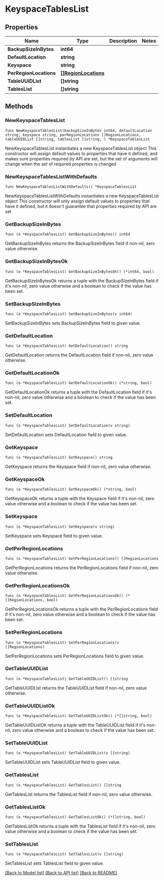 # KeyspaceTablesList

## Properties

Name | Type | Description | Notes
------------ | ------------- | ------------- | -------------
**BackupSizeInBytes** | **int64** |  | 
**DefaultLocation** | **string** |  | 
**Keyspace** | **string** |  | 
**PerRegionLocations** | [**[]RegionLocations**](RegionLocations.md) |  | 
**TableUUIDList** | **[]string** |  | 
**TablesList** | **[]string** |  | 

## Methods

### NewKeyspaceTablesList

`func NewKeyspaceTablesList(backupSizeInBytes int64, defaultLocation string, keyspace string, perRegionLocations []RegionLocations, tableUUIDList []string, tablesList []string, ) *KeyspaceTablesList`

NewKeyspaceTablesList instantiates a new KeyspaceTablesList object
This constructor will assign default values to properties that have it defined,
and makes sure properties required by API are set, but the set of arguments
will change when the set of required properties is changed

### NewKeyspaceTablesListWithDefaults

`func NewKeyspaceTablesListWithDefaults() *KeyspaceTablesList`

NewKeyspaceTablesListWithDefaults instantiates a new KeyspaceTablesList object
This constructor will only assign default values to properties that have it defined,
but it doesn't guarantee that properties required by API are set

### GetBackupSizeInBytes

`func (o *KeyspaceTablesList) GetBackupSizeInBytes() int64`

GetBackupSizeInBytes returns the BackupSizeInBytes field if non-nil, zero value otherwise.

### GetBackupSizeInBytesOk

`func (o *KeyspaceTablesList) GetBackupSizeInBytesOk() (*int64, bool)`

GetBackupSizeInBytesOk returns a tuple with the BackupSizeInBytes field if it's non-nil, zero value otherwise
and a boolean to check if the value has been set.

### SetBackupSizeInBytes

`func (o *KeyspaceTablesList) SetBackupSizeInBytes(v int64)`

SetBackupSizeInBytes sets BackupSizeInBytes field to given value.


### GetDefaultLocation

`func (o *KeyspaceTablesList) GetDefaultLocation() string`

GetDefaultLocation returns the DefaultLocation field if non-nil, zero value otherwise.

### GetDefaultLocationOk

`func (o *KeyspaceTablesList) GetDefaultLocationOk() (*string, bool)`

GetDefaultLocationOk returns a tuple with the DefaultLocation field if it's non-nil, zero value otherwise
and a boolean to check if the value has been set.

### SetDefaultLocation

`func (o *KeyspaceTablesList) SetDefaultLocation(v string)`

SetDefaultLocation sets DefaultLocation field to given value.


### GetKeyspace

`func (o *KeyspaceTablesList) GetKeyspace() string`

GetKeyspace returns the Keyspace field if non-nil, zero value otherwise.

### GetKeyspaceOk

`func (o *KeyspaceTablesList) GetKeyspaceOk() (*string, bool)`

GetKeyspaceOk returns a tuple with the Keyspace field if it's non-nil, zero value otherwise
and a boolean to check if the value has been set.

### SetKeyspace

`func (o *KeyspaceTablesList) SetKeyspace(v string)`

SetKeyspace sets Keyspace field to given value.


### GetPerRegionLocations

`func (o *KeyspaceTablesList) GetPerRegionLocations() []RegionLocations`

GetPerRegionLocations returns the PerRegionLocations field if non-nil, zero value otherwise.

### GetPerRegionLocationsOk

`func (o *KeyspaceTablesList) GetPerRegionLocationsOk() (*[]RegionLocations, bool)`

GetPerRegionLocationsOk returns a tuple with the PerRegionLocations field if it's non-nil, zero value otherwise
and a boolean to check if the value has been set.

### SetPerRegionLocations

`func (o *KeyspaceTablesList) SetPerRegionLocations(v []RegionLocations)`

SetPerRegionLocations sets PerRegionLocations field to given value.


### GetTableUUIDList

`func (o *KeyspaceTablesList) GetTableUUIDList() []string`

GetTableUUIDList returns the TableUUIDList field if non-nil, zero value otherwise.

### GetTableUUIDListOk

`func (o *KeyspaceTablesList) GetTableUUIDListOk() (*[]string, bool)`

GetTableUUIDListOk returns a tuple with the TableUUIDList field if it's non-nil, zero value otherwise
and a boolean to check if the value has been set.

### SetTableUUIDList

`func (o *KeyspaceTablesList) SetTableUUIDList(v []string)`

SetTableUUIDList sets TableUUIDList field to given value.


### GetTablesList

`func (o *KeyspaceTablesList) GetTablesList() []string`

GetTablesList returns the TablesList field if non-nil, zero value otherwise.

### GetTablesListOk

`func (o *KeyspaceTablesList) GetTablesListOk() (*[]string, bool)`

GetTablesListOk returns a tuple with the TablesList field if it's non-nil, zero value otherwise
and a boolean to check if the value has been set.

### SetTablesList

`func (o *KeyspaceTablesList) SetTablesList(v []string)`

SetTablesList sets TablesList field to given value.



[[Back to Model list]](../README.md#documentation-for-models) [[Back to API list]](../README.md#documentation-for-api-endpoints) [[Back to README]](../README.md)


